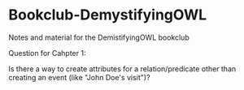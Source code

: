 # Bookclub-DemystifyingOWL
Notes and material for the DemistifyingOWL bookclub

Question for Cahpter 1:

Is there a way to create attributes for a relation/predicate other than creating an event (like "John Doe's visit")? 
